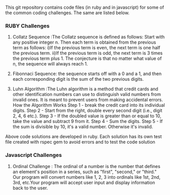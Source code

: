 This git repository contains code files (in ruby and in javascript) for some of the common coding challenges.  The same are listed below.

### RUBY Challenges ###

1) Collatz Sequence :The Collatz sequence is defined as follows: 
   Start with any positive integer n. Then each term is obtained from the previous term as follows: 
        i)If the previous term is even, the next term is one half the previous term. 
        ii)If the previous term is odd, the next term is 3 times the previous term plus 1. 
   The conjecture is that no matter what value of n, the sequence will always reach 1.

2) Fibonnaci Sequence: the sequence starts off with a 0 and a 1, and then each corresponding digit is the sum of the two previous digits.

3) Luhn Algorithm :The Luhn algorithm is a method that credit cards and other identification numbers can use to distinguish valid numbers 
   from invalid ones. It is meant to prevent users from making accidental errors.
   How the Algorithm Works
      Step 1 - break the credit card into its individual digits.
      Step 2 - Start from the right, double every second digit (i.e., digit 2, 4, 6 etc.).
      Step 3 - If the doubled value is greater than or equal to 10, take the value and subtract 9 from it.
      Step 4 - Sum the digits.
      Step 5 - If the sum is divisible by 10, it's a valid number. Otherwise it's invalid.
 
 Above code solutions are developed in ruby. Each solution has its own test file created with rspec gem to avoid errors and to test the code solution
 
 ### Javascript Challenges ###
 
 1) Ordinal Challenge :  The ordinal of a number is the number that defines an element's position in a series, such as "first", "second," or "third." Our program will 
   convert numbers like 1, 2, 3 into ordinals like 1st, 2nd, 3rd, etc.Your program will accept user input and display information back to the user.
